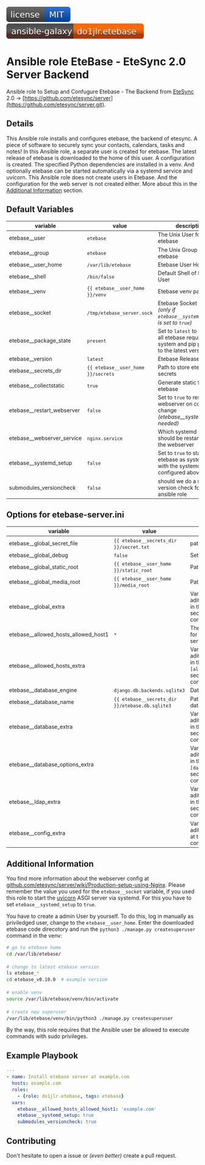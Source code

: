 [![MIT License](https://raw.githubusercontent.com/roles-ansible/ansible_role_etebase/main/.github/license.svg)](https://github.com/roles-ansible/ansible_role_etebase/blob/main/LICENSE)
[![Galaxy](https://raw.githubusercontent.com/roles-ansible/ansible_role_etebase/main/.github/galaxy.svg)](https://galaxy.ansible.com/do1jlr/etebase)

 Ansible role EteBase - EteSync 2.0 Server Backend
===================================================
Ansible role to Setup and Confugure Etebase - The Backend from [EteSync](https://www.etesync.com/) 2.0 -> [https://github.com/etesync/server](https://github.com/etesync/server.git).

 Details
---------
This Ansible role installs and configures etebase, the backend of etesync. A piece of software to securely sync your contacts, calendars, tasks and notes!
In this Ansible role, a separate user is created for etebase. The latest release of etebase is downloaded to the home of this user. A configuration is created. The specified Python dependencies are installed in a venv. And optionally etebase can be started automatically via a systemd service and uvicorn.
This Ansible role does not create users in Etebase. And the configuration for the web server is not created either. More about this in the [Additional Information](#additional-information) section.

 Default Variables
-----------
| variable | value | description |
| -------- | ----- | ----------- |
| etebase__user | ``etebase`` | The Unix User for etebase |
| etebase__group | ``etebase`` | The Unix Group for etebase |
| etebase__user_home | ``/var/lib/etebase`` | Etebase User Home |
| etebase__shell | ``/bin/false`` | Default Shell of Etebase User |
| etebase__venv | ``{{ etebase__user_home }}/venv`` | Etebase venv path |
| etebase__socket | ``/tmp/etebase_server.sock`` | Etebase Socket path *(only if ``etebase__systemd_setup`` is set to ``true``)* |
| etebase__package_state | ``present`` | Set to ``latest`` to upgrade all etebase required system and pip packages to the latest version |
| etebase__version | ``latest`` | Etebase Release Tag |
| etebase__secrets_dir | ``{{ etebase__user_home }}/secrets`` | Path to store etebase secrets |
| etebase__collectstatic | ``true`` | Generate static files for etebase |
| etebase__restart_webserver | ``false`` | Set to ``true`` to restart the webserver on config change *(etebase__systemd_setup needed)*|
| etebase__webserver_service | ``nginx.service`` | Which systemd unit should be restartet for the webserver |
| etebase__systemd_setup | ``false`` | Set to ``true`` to start etebase as systemd unit with the systemd socket configured above |
| submodules_versioncheck | ``false`` | should we do a simple version check for this ansible role |


 Options for etebase-server.ini
------------------------------

| variable | value | description |
| -------- | ----- | ----------- |
| etebase__global_secret_file | ``{{ etebase__secrets_dir }}/secret.txt`` | path of secret.txt
| etebase__global_debug | ``false`` | Set debug to true |
| etebase__global_static_root | ``{{ etebase__user_home }}/static_root`` | Path of static root |
| etebase__global_media_root | ``{{ etebase__user_home }}/media_root`` | Path for media |
| etebase__global_extra | | Variable for aditional parameter in the ``[global]`` section of the config file |
| etebase__allowed_hosts_allowed_host1 | ``*`` | The allowed Host for this etebase server | 
| etebase__allowed_hosts_extra | |Variable for aditional parameter in the ``[allowed_hosts]`` section of the config file |
| etebase__database_engine | ``django.db.backends.sqlite3`` | Databse Engine |
| etebase__database_name | ``{{ etebase__secrets_dir }}/etebase.db.sqlite3`` | Path of the sqlite3 database |
| etebase__database_extra | | Variable for aditional parametet in the ``[database]`` section of the config file |
| etebase__database_options_extra | | Variable for aditional parameter in the ``[database_options]`` section of the config file |
| etebase__ldap_extra | | Variable for aditional parameter in the ``[ldap]`` section of the config file |
| etebase__config_extra | |Variable for aditional parameter at the end of the config file |

 Additional Information
------------------------
You find more information about the webserver config at [github.com/etesync/server/wiki/Production-setup-using-Nginx](https://github.com/etesync/server/wiki/Production-setup-using-Nginx). Please remember the value you used for the ``etebase__socket`` variable, if you used this role to start the [uvicorn](https://www.uvicorn.org/) ASGI server via systemd. For this you have to set ``etebase__systemd_setup`` to ``true``.

You have to create a admin User by yourself. To do this, log in manually as priviledged user, change to the ``etebase__user_home``. Enter the downloaded etebase code direcotory and run the ``python3 ./manage.py createsuperuser`` command in the venv:
```bash
# go to etebase home
cd /var/lib/etebase/

# change to latest etebase version
ls etebase_*
cd etebase_v0.10.0  # example versiom

# enable venv
source /var/lib/etebase/venv/bin/activate

# create new superuser
/var/lib/etebase/venv/bin/python3 ./manage.py createsuperuser
```

By the way, this role requires that the Ansible user be allowed to execute commands with sudo privileges.

 Example Playbook
------------------
```yml
---
- name: Install etebase server at example.com
  hosts: example.com
  roles:
    - {role: do1jlr.etebase, tags: etebase}
  vars:
    etebase__allowed_hosts_allowed_host1: 'example.com'
    etebase__systemd_setup: true
    submodules_versioncheck: true
```

 Contributing
--------------
Don't hesitate to open a issue or *(even better)* create a pull request.
